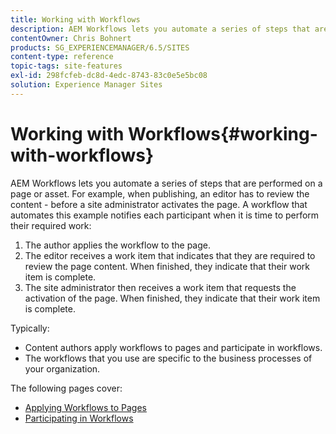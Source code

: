```yaml
---
title: Working with Workflows
description: AEM Workflows lets you automate a series of steps that are performed on a page or asset. For example, when publishing, an editor has to review the content - before a site administrator activates the page. A workflow that automates this example notifies each participant when it is time to perform their required work.
contentOwner: Chris Bohnert
products: SG_EXPERIENCEMANAGER/6.5/SITES
content-type: reference
topic-tags: site-features
exl-id: 298fcfeb-dc8d-4edc-8743-83c0e5e5bc08
solution: Experience Manager Sites
---
```

# Working with Workflows{#working-with-workflows}

AEM Workflows lets you automate a series of steps that are performed on a page or asset. For example, when publishing, an editor has to review the content - before a site administrator activates the page. A workflow that automates this example notifies each participant when it is time to perform their required work:

1. The author applies the workflow to the page.
1. The editor receives a work item that indicates that they are required to review the page content. When finished, they indicate that their work item is complete.
1. The site administrator then receives a work item that requests the activation of the page. When finished, they indicate that their work item is complete.

Typically:

* Content authors apply workflows to pages and participate in workflows.
* The workflows that you use are specific to the business processes of your organization.

The following pages cover:

* [Applying Workflows to Pages](/help/sites-classic-ui-authoring/classic-workflows-applying.md)
* [Participating in Workflows](/help/sites-classic-ui-authoring/classic-workflows-participating.md)
